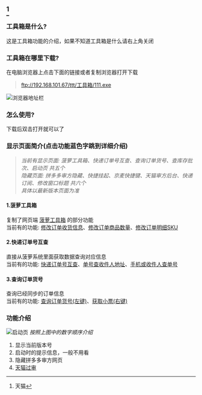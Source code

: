 ## [^工具箱介绍]
### 工具箱是什么?
这是工具箱功能的介绍，如果不知道工具箱是什么请右上角关闭

### 工具箱在哪里下载?
在电脑浏览器上点击下面的链接或者复制浏览器打开下载 
> <ftp://192.168.101.67/ttt/工具箱/111.exe>  

![浏览器地址栏](https://gitee.com/fidcz/blyy_tools_update/raw/master/img/browser_url.png)

### 怎么使用?
下载后双击打开就可以了

### 显示页面简介(点击功能蓝色字跳到详细介绍)
> _当前有显示页面: 菠萝工具箱、快递订单号互查、查询订单货号、查库存批次、启动页 共五个_  
> _隐藏页面: 拼多多审方隐藏、快捷挂起、京麦快捷键、天猫审方后台、快递订阅、修改窗口标题 共六个_  
> _具体以最新版本页面为准_  
#### 1.菠萝工具箱
复制了网页端 [菠萝工具箱](http://114.67.120.238/#/login?redirect=%2Ftoolbox%2Findex) 的部分功能  
当前有的功能: [修改订单收货信息](#修改订单收货信息)、[修改订单商品数量](#修改订单商品数量)、[修改订单明细SKU](#修改订单明细SKU)  
 
#### 2.快递订单号互查
直接从菠萝系统里面获取数据查询对应信息  
当前有的功能: [快递订单号互查](#快递订单号互查)、[单号查收件人地址](#单号查收件人地址)、[手机或收件人查单号](#手机或收件人查单号)  
 
#### 3.查询订单货号
查询已经同步的订单信息  
当前有的功能: [查询订单货号(左键)](#快递订单号互查)、[获取小票(右键)](#获取小票)



### 功能介绍
![启动页](https://gitee.com/fidcz/blyy_tools_update/raw/master/img/%E5%90%AF%E5%8A%A8%E9%A1%B5.png)
_按照上图中的数字顺序介绍_
1. 显示当前版本号
2. 启动时的提示信息，一般不用看
3. 隐藏拼多多审方网页
4. [天猫过审](#天猫过审介绍)

[^工具箱介绍]: 天猫